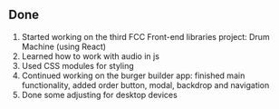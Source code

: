 ## Done

1. Started working on the third FCC Front-end libraries project: Drum Machine (using React)
2. Learned how to work with audio in js
3. Used CSS modules for styling
4. Continued working on the burger builder app: finished main functionality, added order button, modal, backdrop and navigation
5. Done some adjusting for desktop devices